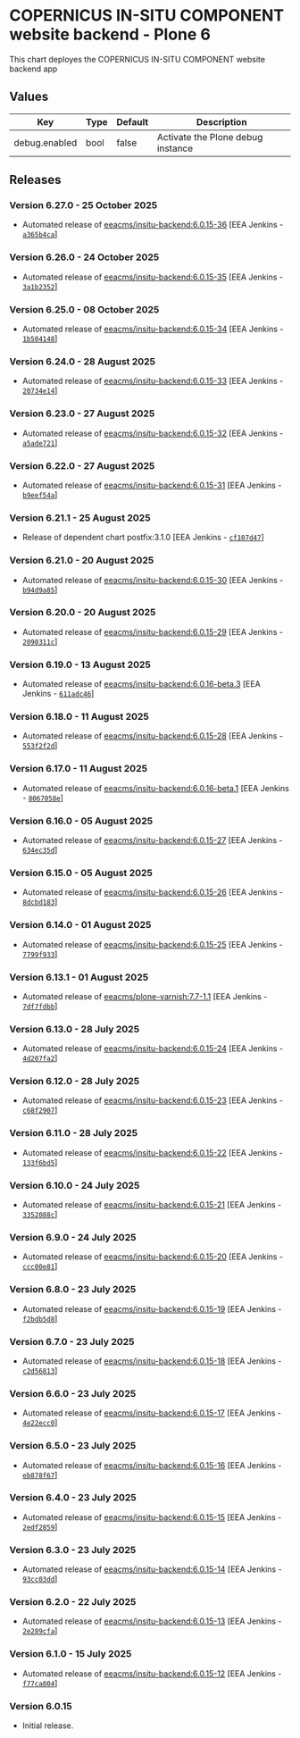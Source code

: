 # COPERNICUS IN-SITU COMPONENT website backend - Plone 6

This chart deployes the COPERNICUS IN-SITU COMPONENT website backend app

## Values

| Key           | Type | Default | Description                       |
| ------------- | ---- | ------- | --------------------------------- |
| debug.enabled | bool | false   | Activate the Plone debug instance |

## Releases

### Version 6.27.0 - 25 October 2025
- Automated release of [eeacms/insitu-backend:6.0.15-36](https://github.com/eea/insitu-backend/releases) [EEA Jenkins - [`a365b4ca`](https://github.com/eea/helm-charts/commit/a365b4cab6b1cd25b976423d4993c985733ccc07)]

### Version 6.26.0 - 24 October 2025
- Automated release of [eeacms/insitu-backend:6.0.15-35](https://github.com/eea/insitu-backend/releases) [EEA Jenkins - [`3a1b2352`](https://github.com/eea/helm-charts/commit/3a1b2352ff304dee0216608393a05c9ecb750391)]

### Version 6.25.0 - 08 October 2025
- Automated release of [eeacms/insitu-backend:6.0.15-34](https://github.com/eea/insitu-backend/releases) [EEA Jenkins - [`1b504148`](https://github.com/eea/helm-charts/commit/1b5041486fcb2fa8e4687271bdea54cf6f4b9089)]

### Version 6.24.0 - 28 August 2025
- Automated release of [eeacms/insitu-backend:6.0.15-33](https://github.com/eea/insitu-backend/releases) [EEA Jenkins - [`20734e14`](https://github.com/eea/helm-charts/commit/20734e14af04e5ca4cf857aede4589826e7432bb)]

### Version 6.23.0 - 27 August 2025
- Automated release of [eeacms/insitu-backend:6.0.15-32](https://github.com/eea/insitu-backend/releases) [EEA Jenkins - [`a5ade721`](https://github.com/eea/helm-charts/commit/a5ade72196dfb20872b9560f18cf289fbc60e849)]

### Version 6.22.0 - 27 August 2025
- Automated release of [eeacms/insitu-backend:6.0.15-31](https://github.com/eea/insitu-backend/releases) [EEA Jenkins - [`b9eef54a`](https://github.com/eea/helm-charts/commit/b9eef54a23b144c7206aa51edefbd77bafcc8d15)]

### Version 6.21.1 - 25 August 2025
- Release of dependent chart postfix:3.1.0 [EEA Jenkins - [`cf107d47`](https://github.com/eea/helm-charts/commit/cf107d47a0ba2009d8d6c1bb3fabd4f742dc6889)]

### Version 6.21.0 - 20 August 2025
- Automated release of [eeacms/insitu-backend:6.0.15-30](https://github.com/eea/insitu-backend/releases) [EEA Jenkins - [`b94d9a85`](https://github.com/eea/helm-charts/commit/b94d9a85dc41038838e2bd396ff959a8578ca82d)]

### Version 6.20.0 - 20 August 2025
- Automated release of [eeacms/insitu-backend:6.0.15-29](https://github.com/eea/insitu-backend/releases) [EEA Jenkins - [`2090311c`](https://github.com/eea/helm-charts/commit/2090311c326caa2679d327f9dad0a029b6a7830c)]

### Version 6.19.0 - 13 August 2025
- Automated release of [eeacms/insitu-backend:6.0.16-beta.3](https://github.com/eea/insitu-backend/releases) [EEA Jenkins - [`611adc46`](https://github.com/eea/helm-charts/commit/611adc465187fe69cb9388707c4295a9c47b7b19)]

### Version 6.18.0 - 11 August 2025
- Automated release of [eeacms/insitu-backend:6.0.15-28](https://github.com/eea/insitu-backend/releases) [EEA Jenkins - [`553f2f2d`](https://github.com/eea/helm-charts/commit/553f2f2d1a86e3216e6cbd78a7a6ec9b54fa8855)]

### Version 6.17.0 - 11 August 2025
- Automated release of [eeacms/insitu-backend:6.0.16-beta.1](https://github.com/eea/insitu-backend/releases) [EEA Jenkins - [`8067058e`](https://github.com/eea/helm-charts/commit/8067058ec8e30e277b764e6e61e92963b9f7b1c6)]

### Version 6.16.0 - 05 August 2025
- Automated release of [eeacms/insitu-backend:6.0.15-27](https://github.com/eea/insitu-backend/releases) [EEA Jenkins - [`634ec35d`](https://github.com/eea/helm-charts/commit/634ec35d7b11daf10ede3c1cf0c0bdcf6ec4fc7c)]

### Version 6.15.0 - 05 August 2025
- Automated release of [eeacms/insitu-backend:6.0.15-26](https://github.com/eea/insitu-backend/releases) [EEA Jenkins - [`8dcbd183`](https://github.com/eea/helm-charts/commit/8dcbd183d2b338b9257bcc40e552c449b3a67954)]

### Version 6.14.0 - 01 August 2025
- Automated release of [eeacms/insitu-backend:6.0.15-25](https://github.com/eea/insitu-backend/releases) [EEA Jenkins - [`7799f933`](https://github.com/eea/helm-charts/commit/7799f933e0bae7ecbf623a822f5988d5d698cb2a)]

### Version 6.13.1 - 01 August 2025
- Automated release of [eeacms/plone-varnish:7.7-1.1](https://github.com/eea/plone-varnish/releases) [EEA Jenkins - [`7df7fdbb`](https://github.com/eea/helm-charts/commit/7df7fdbbfba6ad201bc837c193abe474093de2f6)]

### Version 6.13.0 - 28 July 2025
- Automated release of [eeacms/insitu-backend:6.0.15-24](https://github.com/eea/insitu-backend/releases) [EEA Jenkins - [`4d207fa2`](https://github.com/eea/helm-charts/commit/4d207fa202c602ae0a9f28244c2ed57ab50ac940)]

### Version 6.12.0 - 28 July 2025
- Automated release of [eeacms/insitu-backend:6.0.15-23](https://github.com/eea/insitu-backend/releases) [EEA Jenkins - [`c68f2907`](https://github.com/eea/helm-charts/commit/c68f2907c15a4e2713519dd87a9ec6e116ee1432)]

### Version 6.11.0 - 28 July 2025
- Automated release of [eeacms/insitu-backend:6.0.15-22](https://github.com/eea/insitu-backend/releases) [EEA Jenkins - [`133f6bd5`](https://github.com/eea/helm-charts/commit/133f6bd5b5064554c60bd07f26883e200c63a2a4)]

### Version 6.10.0 - 24 July 2025
- Automated release of [eeacms/insitu-backend:6.0.15-21](https://github.com/eea/insitu-backend/releases) [EEA Jenkins - [`3352088c`](https://github.com/eea/helm-charts/commit/3352088c0c01505b217a1ed417cae53ee46e36d3)]

### Version 6.9.0 - 24 July 2025
- Automated release of [eeacms/insitu-backend:6.0.15-20](https://github.com/eea/insitu-backend/releases) [EEA Jenkins - [`ccc00e81`](https://github.com/eea/helm-charts/commit/ccc00e814d8e7c28a8ffc3fbdbdb77c40ddc7b7b)]

### Version 6.8.0 - 23 July 2025
- Automated release of [eeacms/insitu-backend:6.0.15-19](https://github.com/eea/insitu-backend/releases) [EEA Jenkins - [`f2bdb5d8`](https://github.com/eea/helm-charts/commit/f2bdb5d8c26ce1ca24fc1f4859b829742b2df02e)]

### Version 6.7.0 - 23 July 2025
- Automated release of [eeacms/insitu-backend:6.0.15-18](https://github.com/eea/insitu-backend/releases) [EEA Jenkins - [`c2d56813`](https://github.com/eea/helm-charts/commit/c2d56813cfea3c066a62a41defd4c8f2499d718a)]

### Version 6.6.0 - 23 July 2025
- Automated release of [eeacms/insitu-backend:6.0.15-17](https://github.com/eea/insitu-backend/releases) [EEA Jenkins - [`4e22ecc0`](https://github.com/eea/helm-charts/commit/4e22ecc0ffa1b8f0d7f035ad0c0c31ad8d4c0f87)]

### Version 6.5.0 - 23 July 2025
- Automated release of [eeacms/insitu-backend:6.0.15-16](https://github.com/eea/insitu-backend/releases) [EEA Jenkins - [`eb878f67`](https://github.com/eea/helm-charts/commit/eb878f67976dfe45ddb3ffd21f566a8b3d33a741)]

### Version 6.4.0 - 23 July 2025
- Automated release of [eeacms/insitu-backend:6.0.15-15](https://github.com/eea/insitu-backend/releases) [EEA Jenkins - [`2edf2859`](https://github.com/eea/helm-charts/commit/2edf285967bd98cc3f8269165f0235e5f478567b)]

### Version 6.3.0 - 23 July 2025
- Automated release of [eeacms/insitu-backend:6.0.15-14](https://github.com/eea/insitu-backend/releases) [EEA Jenkins - [`93cc03dd`](https://github.com/eea/helm-charts/commit/93cc03dd1827576bc5d31876e879b1a2b8e0d2b9)]

### Version 6.2.0 - 22 July 2025
- Automated release of [eeacms/insitu-backend:6.0.15-13](https://github.com/eea/insitu-backend/releases) [EEA Jenkins - [`2e289cfa`](https://github.com/eea/helm-charts/commit/2e289cfa38c777b3fbd297df8ee05ee65ae5b3e0)]

### Version 6.1.0 - 15 July 2025
- Automated release of [eeacms/insitu-backend:6.0.15-12](https://github.com/eea/insitu-backend/releases) [EEA Jenkins - [`f77ca804`](https://github.com/eea/helm-charts/commit/f77ca80485a9dd7056d00d8219df82d0e567c309)]

### Version 6.0.15

- Initial release.